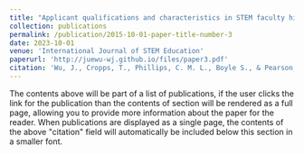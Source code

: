 ```yaml
---
title: "Applicant qualifications and characteristics in STEM faculty hiring: An Analysis of faculty and administrator perspectives"
collection: publications
permalink: /publication/2015-10-01-paper-title-number-3
date: 2023-10-01
venue: 'International Journal of STEM Education'
paperurl: 'http://juewu-wj.github.io/files/paper3.pdf'
citation: 'Wu, J., Cropps, T., Phillips, C. M. L., Boyle S., & Pearson, Y. E. (2023). Applicant qualifications and characteristics in STEM faculty hiring: An Analysis of faculty and administrator perspectives. International Journal of STEM Education, 10, Article 41.'
---
```


The contents above will be part of a list of publications, if the user clicks the link for the publication than the contents of section will be rendered as a full page, allowing you to provide more information about the paper for the reader. When publications are displayed as a single page, the contents of the above "citation" field will automatically be included below this section in a smaller font.
